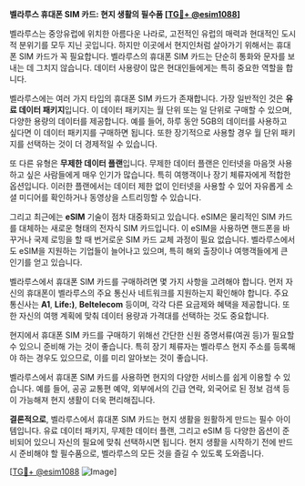 **벨라루스 휴대폰 SIM 카드: 현지 생활의 필수품 [[TG💪+ @esim1088](https://t.me/s/esim1088)]**

벨라루스는 중앙유럽에 위치한 아름다운 나라로, 고전적인 유럽의 매력과 현대적인 도시적 분위기를 모두 지닌 곳입니다. 하지만 이곳에서 현지인처럼 살아가기 위해서는 휴대폰 SIM 카드가 꼭 필요합니다. 벨라루스의 휴대폰 SIM 카드는 단순히 통화와 문자를 보내는 데 그치지 않습니다. 데이터 사용량이 많은 현대인들에게는 특히 중요한 역할을 합니다.

벨라루스에는 여러 가지 타입의 휴대폰 SIM 카드가 존재합니다. 가장 일반적인 것은 **유료 데이터 패키지**입니다. 이 데이터 패키지는 월 단위 또는 일 단위로 구매할 수 있으며, 다양한 용량의 데이터를 제공합니다. 예를 들어, 하루 동안 5GB의 데이터를 사용하고 싶다면 이 데이터 패키지를 구매하면 됩니다. 또한 장기적으로 사용할 경우 월 단위 패키지를 선택하는 것이 더 경제적일 수 있습니다.

또 다른 유형은 **무제한 데이터 플랜**입니다. 무제한 데이터 플랜은 인터넷을 마음껏 사용하고 싶은 사람들에게 매우 인기가 많습니다. 특히 여행객이나 장기 체류자에게 적합한 옵션입니다. 이러한 플랜에서는 데이터 제한 없이 인터넷을 사용할 수 있어 자유롭게 소셜 미디어를 확인하거나 동영상을 스트리밍할 수 있습니다.

그리고 최근에는 **eSIM** 기술이 점차 대중화되고 있습니다. eSIM은 물리적인 SIM 카드를 대체하는 새로운 형태의 전자식 SIM 카드입니다. 이 eSIM을 사용하면 핸드폰을 바꾸거나 국제 로밍을 할 때 번거로운 SIM 카드 교체 과정이 필요 없습니다. 벨라루스에서도 eSIM을 지원하는 기업들이 늘어나고 있으며, 특히 해외 출장이나 여행객들에게 큰 인기를 얻고 있습니다.

벨라루스에서 휴대폰 SIM 카드를 구매하려면 몇 가지 사항을 고려해야 합니다. 먼저 자신의 휴대폰이 벨라루스의 주요 통신사 네트워크를 지원하는지 확인해야 합니다. 주요 통신사는 **A1**, **Life:)**, **Beltelecom** 등이며, 각각 다른 요금제와 혜택을 제공합니다. 또한 자신의 여행 계획에 맞춰 데이터 용량과 가격대를 선택하는 것도 중요합니다.

현지에서 휴대폰 SIM 카드를 구매하기 위해선 간단한 신원 증명서류(여권 등)가 필요할 수 있으니 준비해 가는 것이 좋습니다. 특히 장기 체류자는 벨라루스 현지 주소를 등록해야 하는 경우도 있으므로, 이를 미리 알아보는 것이 좋습니다.

벨라루스에서 휴대폰 SIM 카드를 사용하면 현지의 다양한 서비스를 쉽게 이용할 수 있습니다. 예를 들어, 공공 교통편 예약, 외부에서의 긴급 연락, 외국어로 된 정보 검색 등이 가능해져 현지 생활이 더욱 편리해집니다.

**결론적으로**, 벨라루스에서 휴대폰 SIM 카드는 현지 생활을 원활하게 만드는 필수 아이템입니다. 유료 데이터 패키지, 무제한 데이터 플랜, 그리고 eSIM 등 다양한 옵션이 준비되어 있으니 자신의 필요에 맞춰 선택하시면 됩니다. 현지 생활을 시작하기 전에 반드시 준비해야 할 필수품으로, 벨라루스의 모든 것을 즐길 수 있도록 도와줍니다.

[[TG💪+ @esim1088](https://t.me/s/esim1088) ![Image](https://i.postimg.cc/Y0z9fWf4/image.png)]